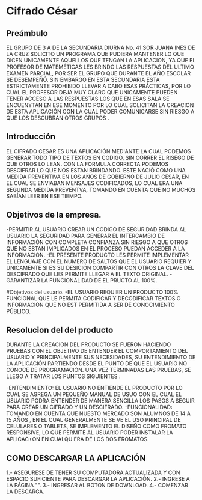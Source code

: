 # Cifrado César

## Preámbulo
EL GRUPO DE 3 A DE LA SECUNDARIA DIURNA No. 41 SOR JUANA INES DE LA CRUZ SOLICITO UN PROGRAMA QUE PUDIERA MANTENER LO QUE DICEN UNICAMENTE AQUELLOS QUE TENGAN LA APLICACION, YA QUE EL PROFESOR DE MATEMÉTICAS LES BRINDO LAS RESPUESTAS DEL ULTIMO EXAMEN PARCIAL, POR SER EL GRUPO QUE DURANTE EL AÑO ESCOLAR SE DESEMPEÑÓ.  SIN EMBARGO EN ESTA SECUNDARIA ESTA ESTRICTAMENTE PROHIBIDO LLEVAR A CABO ESAS PRÁCTICAS, POR LO CUAL EL PROFESOR DEJA MUY CLARO QUE UNICAMENTE PUEDEN TENER ACCESO A LAS RESPUESTAS LOS QUE EN ESAS SALA SE ENCUENYTAN EN ESE MOMENTO
POR LO CUAL SOLICITAN LA CREACIÓN DE ESTA APLICACIÓN CON LA CUAL PODER COMUNICARSE SIN RIESGO A QUE LOS DESCUBRAN OTROS GRUPOS .
## Introducción

EL CIFRADO CESAR ES UNA APLICACIÓN MEDIANTE LA CUAL PODEMOS GENERAR TODO TIPO DE TEXTOS EN CODIGO, SIN CORRER EL RISEGO DE QUE OTROS LO LEAN. CON LA FORMULA CORRECTA PODEMOS DESCIFRAR LO QUE NOS ESTAN BRINDANDO.
ESTE NACIÓ COMO UNA MEDIDA PREVENTIVA EN LOS AÑOS DE GOBIERNO DE JULIO CESAR, EN EL CUAL SE ENVIABAN MENSAJES CODIFICADOS, LO CUAL ERA UNA SEGUNDA MEDIDA PREVENTVA, TOMANDO EN CUENTA QUE NO MUCHOS SABÍAN LEER EN ESE TIEMPO. 

## Objetivos de la empresa.
-PERMITIR AL USUARIO CREAR UN CODIGO DE SEGURIDAD BRINDA AL USUARIO LA SEGURIDAD PARA GENERAR EL INTERCAMBIO DE INFORMACIÓN CON COMPLETA CONFIANZA SIN RIESGO A QUE OTROS  QUE NO ESTAN IMPLICADOS EN EL PROCESO PUEDAN ACCEDER A LA INFORMACION.
-EL PRESENTE PRODUCTO LES PERMITE IMPLEMENTAR EL LENGUAJE CON EL NUMERO DE SALTOS QUE EL USUARIO REQUIER Y UNICAMENTE SI ES SU DESICIÓN COMPARTIR CON OTROS LA CLAVE DEL DESCIFRADO QUE LES PERMITE LLEGAR A EL TEXTO ORIGINAL.
-GARANTIZAR LA FUNCIONALIDAD DE EL PRUCTO AL 100%.

 #Objetivos del usuario.
 -EL USUARIO REQUIER UN PRODUCTO 100% FUNCIONAL QUE LE PERMITA CODIFICAR Y DECODIFICAR TEXTOS O INFORMACIÓN QUE NO EST PERMITIDA A SER DE CONOCIMIENTO PÚBLICO.


## Resolucion del  del producto

DURANTE LA CREACION DEL PRODUCTO SE FUERON HACIENDO PRUEBAS CON EL OBJETIVO DE ENTENDER EL COMPORTAMIENTO DEL USUARIO Y PRINCIPALMENTE SUS NECESIDADES, SU ENTENDIMIENTO DE LA APLICACIÓN PARTIENDO  DESDE EL PUNTO DE QUE EL USUARIO  NO CONOCE DE PROGRAMACIÓN.
UNA VEZ TERMINADAS LAS PRUEBAS, SE LLEGO A TRATAR LOS PUNTOS SIGUIENTES  :

-ENTENDIMIENTO: EL USUARIO NO ENTIENDE EL PRODUCTO POR LO CUAL SE AGREGA UN PEQUEÑO MANUAL DE USUO CON EL CUAL EL USUARIO PODRA ENTENDER DE MANERA SENCILLA LOS PASOS A SEGUIR PARA CREAR UN CIFRADO Y UN DESCIFRADO.
-FUNCIONALIDAD: TOMANDO EN CUENTA QUE NUESTO MERCADO SON ALUMNOS DE 14 A 15 AÑOS , EN EL CUAL GENERALMENTE SE VE EL USO PRINCIPAL DE CELULARES O TABLETS, SE IMPLEMENTO EL DISEÑO COMO FROMATO RESPONSIVE, LO QUE PERMITE AL USUARIO PODER INSTALAR LA APLICAC+ON EN CUALQUIERA DE LOS DOS FROMATOS.



##  COMO DESCARGAR LA APLICACIÓN
1.- ASEGURESE DE  TENER SU COMPUTADORA ACTUALIZADA Y CON ESPACIO SUFICIENTE PARA DESCARGAR LA APLICACIÓN.
2.- INGRESE A LA PÁGINA "".
3.- INGRESAR AL BOTON DE DOWNLOAD.
4.- COMENZAR LA DESCARGA.  
